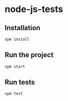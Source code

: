 # node-js-tests

## Installation

```sh
npm install
```

## Run the project

```sh
npm start
```

## Run tests

```sh
npm test
```
